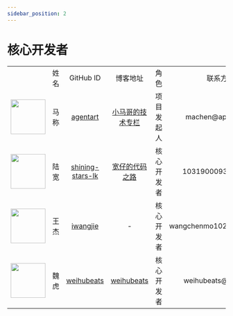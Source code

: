 ```yaml
---
sidebar_position: 2
---
```


# 核心开发者

<table>
  <tr>
    <td align="center"></td>
    <td align="center" width="140">姓名</td>
    <td align="center" width="200">GitHub ID</td>
    <td align="center" width="200">博客地址</td>
    <td align="center" width="140">角色</td>
    <td align="center" width="200">联系方式</td>
  </tr>
  <tr>
    <td align="center" ><a href="https://github.com/agentart"><img src="https://avatars.githubusercontent.com/u/77398366?v=4?s=80" width="80px;"/></a></td>
    <td align="center" >马称</td>
    <td align="center" ><a href="https://github.com/agentart">agentart</a></td>
    <td align="center" ><a href="http://www.xiaomage.info/">小马哥的技术专栏</a></td>
    <td align="center" >项目发起人</td>
    <td align="center" >machen@apache.org</td>
  </tr>
  <tr>
    <td align="center"><a href="https://github.com/shining-stars-lk"><img src="https://avatars.githubusercontent.com/u/40255310?v=4?s=80" width="80px;"/></a></td>
    <td align="center">陆宽</td>
    <td align="center" ><a href="https://github.com/shining-stars-lk">shining-stars-lk</a></td>
    <td align="center" ><a href="http://www.xiaomage.info/">宽仔的代码之路</a></td>
    <td align="center" >核心开发者</td>
    <td align="center" >1031900093@qq.com</td>
  </tr>
   <tr>
    <td align="center"><a href="https://github.com/iwangjie"><img src="https://avatars.githubusercontent.com/u/23075587?v=4?s=80" width="80px;"/></a></td>
    <td align="center">王杰</td>
    <td align="center" ><a href="https://github.com/iwangjie">iwangjie</a></td>
    <td align="center" >-</td>
    <td align="center" >核心开发者</td>
    <td align="center" >wangchenmo1025@gmail.com</td>
  </tr>
  <tr>
    <td align="center"><a href="https://github.com/weihubeats"><img src="https://avatars.githubusercontent.com/u/42484192?v=4?s=80" width="80px;"/></a></td>
    <td align="center">魏虎</td>
    <td align="center" ><a href="https://github.com/weihubeats">weihubeats</a></td>
    <td align="center" ><a href="https://weihubeats.blog.csdn.net/">weihubeats</a></td>
    <td align="center" >核心开发者</td>
    <td align="center" >weihubeats@163.com</td>
  </tr>

</table>
